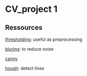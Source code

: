 # CV_project 1

## Ressources

[thresholding](https://docs.opencv.org/master/d7/d4d/tutorial_py_thresholding.html): useful as preprocessing

[bluring](https://docs.opencv.org/master/d4/d13/tutorial_py_filtering.html): to reduce noise

[canny](https://docs.opencv.org/master/da/d22/tutorial_py_canny.html)

[hough](https://docs.opencv.org/master/d6/d10/tutorial_py_houghlines.html): detect lines


